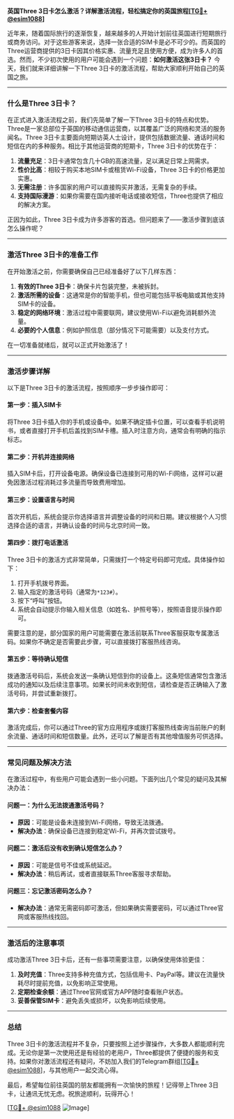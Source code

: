 **英国Three 3日卡怎么激活？详解激活流程，轻松搞定你的英国旅程[[TG💪+ @esim1088](https://t.me/s/esim1088)]**

近年来，随着国际旅行的逐渐恢复，越来越多的人开始计划前往英国进行短期旅行或商务访问。对于这些游客来说，选择一张合适的SIM卡是必不可少的。而英国的Three运营商提供的3日卡因其价格实惠、流量充足且使用方便，成为许多人的首选。然而，不少初次使用的用户可能会遇到一个问题：**如何激活这张3日卡？** 今天，我们就来详细讲解一下Three 3日卡的激活流程，帮助大家顺利开始自己的英国之旅。

---

### **什么是Three 3日卡？**
在正式进入激活流程之前，我们先简单了解一下Three 3日卡的特点和优势。Three是一家总部位于英国的移动通信运营商，以其覆盖广泛的网络和灵活的服务闻名。Three 3日卡主要面向短期访英人士设计，提供包括数据流量、通话时间和短信在内的多种服务。相比于其他运营商的短期卡，Three 3日卡的优势在于：

1. **流量充足**：3日卡通常包含几十GB的高速流量，足以满足日常上网需求。
2. **性价比高**：相较于购买本地SIM卡或租赁Wi-Fi设备，Three 3日卡的价格更加实惠。
3. **无需注册**：许多国家的用户可以直接购买并激活，无需复杂的手续。
4. **支持国际漫游**：如果你需要在国内接听电话或接收短信，Three也提供了相应的解决方案。

正因为如此，Three 3日卡成为许多游客的首选。但问题来了——激活步骤到底该怎么操作呢？

---

### **激活Three 3日卡的准备工作**
在开始激活之前，你需要确保自己已经准备好了以下几样东西：
1. **有效的Three 3日卡**：确保卡片包装完整，未被拆封。
2. **激活所需的设备**：这通常是你的智能手机，但也可能包括平板电脑或其他支持SIM卡的设备。
3. **稳定的网络环境**：激活过程中需要联网，建议使用Wi-Fi以避免消耗额外流量。
4. **必要的个人信息**：例如护照信息（部分情况下可能需要）以及支付方式。

在一切准备就绪后，就可以正式开始激活了！

---

### **激活步骤详解**
以下是Three 3日卡的激活流程，按照顺序一步步操作即可：

#### **第一步：插入SIM卡**
将Three 3日卡插入你的手机或设备中。如果不确定插卡位置，可以查看手机说明书，或者直接打开手机后盖找到SIM卡槽。插入时注意方向，通常会有明确的指示标志。

#### **第二步：开机并连接网络**
插入SIM卡后，打开设备电源。确保设备已连接到可用的Wi-Fi网络，这样可以避免因激活过程消耗过多流量而导致费用增加。

#### **第三步：设置语言与时间**
首次开机后，系统会提示你选择语言并调整设备的时间和日期。建议根据个人习惯选择合适的语言，并确认设备的时间与北京时间一致。

#### **第四步：拨打电话激活**
Three 3日卡的激活方式非常简单，只需拨打一个特定号码即可完成。具体操作如下：
1. 打开手机拨号界面。
2. 输入指定的激活号码（通常为`*123#`）。
3. 按下“呼叫”按钮。
4. 系统会自动提示你输入相关信息（如姓名、护照号等），按照语音提示操作即可。

需要注意的是，部分国家的用户可能需要在激活前联系Three客服获取专属激活码。如果你不确定是否需要此步骤，可以直接拨打客服热线咨询。

#### **第五步：等待确认短信**
拨通激活号码后，系统会发送一条确认短信到你的设备上。这条短信通常包含激活成功的通知以及后续注意事项。如果长时间未收到短信，请检查是否正确输入了激活号码，并尝试重新拨打。

#### **第六步：检查套餐内容**
激活完成后，你可以通过Three的官方应用程序或拨打客服热线查询当前账户的剩余流量、通话时间和短信数量。此外，还可以了解是否有其他增值服务可供选择。

---

### **常见问题及解决方法**
在激活过程中，有些用户可能会遇到一些小问题。下面列出几个常见的疑问及其解决办法：

#### **问题一：为什么无法拨通激活号码？**
- **原因**：可能是设备未连接到Wi-Fi网络，导致无法拨通。
- **解决办法**：确保设备已连接到稳定Wi-Fi，并再次尝试拨号。

#### **问题二：激活后没有收到确认短信怎么办？**
- **原因**：可能是信号不佳或系统延迟。
- **解决办法**：稍后再试，或者直接联系Three客服寻求帮助。

#### **问题三：忘记激活密码怎么办？**
- **解决办法**：通常无需密码即可激活，但如果确实需要密码，可以通过Three官网或客服热线找回。

---

### **激活后的注意事项**
成功激活Three 3日卡后，还有一些事项需要注意，以确保使用体验更佳：
1. **及时充值**：Three支持多种充值方式，包括信用卡、PayPal等。建议在流量快耗尽时提前充值，以免影响正常使用。
2. **定期检查余额**：通过Three官网或官方APP随时查看账户状态。
3. **妥善保管SIM卡**：避免丢失或损坏，以免影响后续使用。

---

### **总结**
Three 3日卡的激活流程并不复杂，只要按照上述步骤操作，大多数人都能顺利完成。无论你是第一次使用还是有经验的老用户，Three都提供了便捷的服务和支持。如果你对激活流程还有疑问，不妨加入我们的Telegram群组[[TG💪+ @esim1088](https://t.me/s/esim1088)]，与其他用户一起交流心得。

最后，希望每位前往英国的朋友都能拥有一次愉快的旅程！记得带上Three 3日卡，让通讯无忧无虑。祝旅途顺利，玩得开心！

[[TG💪+ @esim1088](https://t.me/s/esim1088) ![Image](https://i.postimg.cc/4NQfJmqS/Snipaste-2025-05-13-00-14-12.png)]